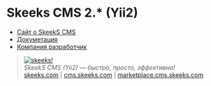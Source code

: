 Skeeks CMS 2.* (Yii2)
================

* [Сайт о SkeekS CMS](http://cms.skeeks.com)
* [Докуметация](http://dev.cms.skeeks.com/docs)
* [Компания разработчик](http://skeeks.com)

> [![skeeks!](https://gravatar.com/userimage/74431132/13d04d83218593564422770b616e5622.jpg)](http://skeeks.com)  
<i>SkeekS CMS (Yii2) — быстро, просто, эффективно!</i>  
[skeeks.com](http://skeeks.com) | [cms.skeeks.com](http://cms.skeeks.com) | [marketplace.cms.skeeks.com](http://marketplace.cms.skeeks.com)

